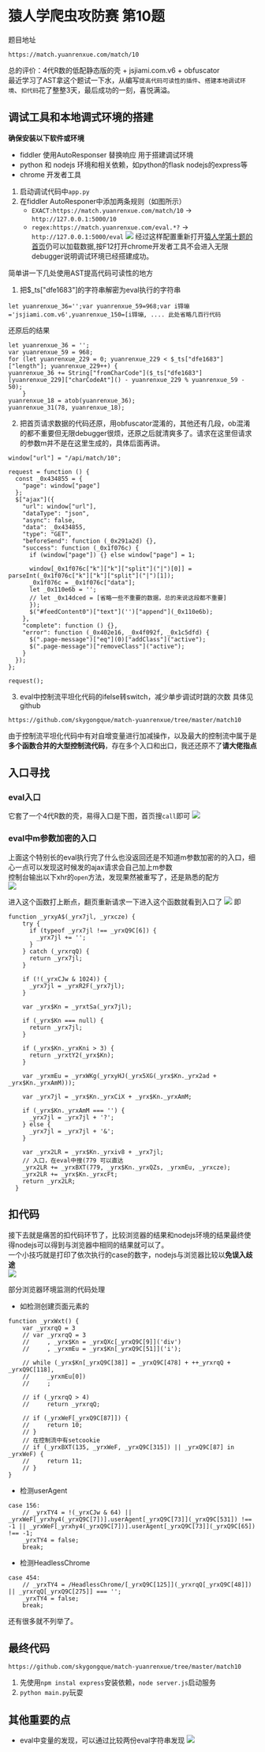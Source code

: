 # 猿人学爬虫攻防赛 第10题
题目地址
```
https://match.yuanrenxue.com/match/10
```
总的评价：4代R数的低配静态版的壳 + jsjiami.com.v6 + obfuscator  
最近学习了AST拿这个题试一下水，从编写`提高代码可读性的插件`、`搭建本地调试环境`、`扣代码`花了整整3天，最后成功的一刻，喜悦满溢。
## 调试工具和本地调式环境的搭建

**确保安装以下软件或环境**  
- fiddler 使用AutoResponser 替换响应 用于搭建调试环境
- python 和 nodejs 环境和相关依赖，如python的flask nodejs的express等
- chrome 开发者工具

1. 启动调试代码中`app.py`
2. 在fiddler AutoResponer中添加两条规则（如图所示）
   - `EXACT:https://match.yuanrenxue.com/match/10` -> `http://127.0.0.1:5000/10`
   - `regex:https://match.yuanrenxue.com/eval.*?` -> `http://127.0.0.1:5000/eval`
    ![](./pictures/01.png)
经过这样配置重新打开[猿人学第十题的首页](https://match.yuanrenxue.com/match/10)仍可以加载数据,按F12打开chrome开发者工具不会进入无限debugger说明调试环境已经搭建成功。

简单讲一下几处使用AST提高代码可读性的地方  
1. 把$_ts["dfe1683"]的字符串解密为eval执行的字符串
```
let yuanrenxue_36='';var yuanrenxue_59=968;var i锝塴='jsjiami.com.v6',yuanrenxue_150=[i锝塴, .... 此处省略几百行代码
```
还原后的结果  
```
let yuanrenxue_36 = '';
var yuanrenxue_59 = 968;
for (let yuanrenxue_229 = 0; yuanrenxue_229 < $_ts["dfe1683"]["length"]; yuanrenxue_229++) {
yuanrenxue_36 += String["fromCharCode"]($_ts["dfe1683"][yuanrenxue_229]["charCodeAt"]() - yuanrenxue_229 % yuanrenxue_59 - 50);
    }
yuanrenxue_18 = atob(yuanrenxue_36);
yuanrenxue_31(78, yuanrenxue_18);
```
2. 把首页请求数据的代码还原，用obfuscator混淆的，其他还有几段，ob混淆的都不重要但无限debugger很烦，还原之后就清爽多了。请求在这里但请求的参数m并不是在这里生成的，具体后面再讲。
```
window["url"] = "/api/match/10";

request = function () {
  const _0x434855 = {
    "page": window["page"]
  };
  $["ajax"]({
    "url": window["url"],
    "dataType": "json",
    "async": false,
    "data": _0x434855,
    "type": "GET",
    "beforeSend": function (_0x291a2d) {},
    "success": function (_0x1f076c) {
      if (window["page"]) {} else window["page"] = 1;

      window[_0x1f076c["k"]["k"]["split"]("|")[0]] = parseInt(_0x1f076c["k"]["k"]["split"]("|")[1]);
      _0x1f076c = _0x1f076c["data"];
      let _0x110e6b = '';
      // let _0x14dced = [省略一些不重要的数据，总的来说这段都不重要]
      });
      $("#feedContent0")["text"]('')["append"](_0x110e6b);
    },
    "complete": function () {},
    "error": function (_0x402e16, _0x4f092f, _0x1c5dfd) {
      $(".page-message")["eq"](0)["addClass"]("active");
      $(".page-message")["removeClass"]("active");
    }
  });
};

request();

```

3. eval中控制流平坦化代码的ifelse转switch，减少单步调试时跳的次数
  具体见github
```
https://github.com/skygongque/match-yuanrenxue/tree/master/match10
```
由于控制流平坦化代码中有对自增变量进行加减操作，以及最大的控制流中属于是**多个函数合并的大型控制流代码**，存在多个入口和出口，我还还原不了**请大佬指点**

## 入口寻找
### eval入口
它套了一个4代R数的壳，易得入口是下图，首页搜`call`即可
![](pictures/02.png)
### eval中m参数加密的入口
上面这个特别长的eval执行完了什么也没返回还是不知道m参数加密的的入口，细心一点可以发现这时候发的ajax请求会自己加上m参数  
控制台输出以下xhr的`open`方法，发现果然被重写了，还是熟悉的配方  
![](./pictures/03.png)

进入这个函数打上断点，翻页重新请求一下进入这个函数就看到入口了
![](./pictures/04.png)
即
```
function _yrxyA$(_yrx7jl, _yrxcze) {
    try {
      if (typeof _yrx7jl !== _yrxQ9C[6]) {
        _yrx7jl += '';
      }
    } catch (_yrxrqQ) {
      return _yrx7jl;
    }

    if (!(_yrxCJw & 1024)) {
      _yrx7jl = _yrxR2F(_yrx7jl);
    }

    var _yrx$Kn = _yrxtSa(_yrx7jl);

    if (_yrx$Kn === null) {
      return _yrx7jl;
    }

    if (_yrx$Kn._yrxKni > 3) {
      return _yrxtY2(_yrx$Kn);
    }

    var _yrxmEu = _yrxWKg(_yrxyHJ(_yrx5XG(_yrx$Kn._yrx2ad + _yrx$Kn._yrxAmM)));

    var _yrx7jl = _yrx$Kn._yrxCiX + _yrx$Kn._yrxAmM;

    if (_yrx$Kn._yrxAmM === '') {
      _yrx7jl = _yrx7jl + '?';
    } else {
      _yrx7jl = _yrx7jl + '&';
    }

    var _yrx2LR = _yrx$Kn._yrxiv8 + _yrx7jl;
    // 入口，在eval中搜(779 可以直达
    _yrx2LR += _yrxBXT(779, _yrx$Kn._yrxQZs, _yrxmEu, _yrxcze);
    _yrx2LR += _yrx$Kn._yrxcFt;
    return _yrx2LR;
  }
```


## 扣代码
接下去就是痛苦的扣代码环节了，比较浏览器的结果和nodejs环境的结果最终使得nodejs可以得到与浏览器中相同的结果就可以了。  
一个小技巧就是打印了依次执行的case的数字，nodejs与浏览器比较以**免误入歧途**  
![](./pictures/05.png)

部分浏览器环境监测的代码处理    
- 如检测创建页面元素的  
```
function _yrxWxt() {
    var _yrxrqQ = 3
    // var _yrxrqQ = 3
    //     , _yrx$Kn = _yrxQXc[_yrxQ9C[9]]('div')
    //     , _yrxmEu = _yrx$Kn[_yrxQ9C[51]]('i');

    // while (_yrx$Kn[_yrxQ9C[38]] = _yrxQ9C[478] + ++_yrxrqQ + _yrxQ9C[118],
    //     _yrxmEu[0])
    //     ;

    // if (_yrxrqQ > 4)
    //     return _yrxrqQ;

    // if (_yrxWeF[_yrxQ9C[87]]) {
    //     return 10;
    // }
    // 在控制流中有setcookie
    // if (_yrxBXT(135, _yrxWeF, _yrxQ9C[315]) || _yrxQ9C[87] in _yrxWeF) {
    //     return 11;
    // }
}
```

- 检测userAgent
```
case 156:
    // _yrxTY4 = !(_yrxCJw & 64) || _yrxWeF[_yrxhy4(_yrxQ9C[7])].userAgent[_yrxQ9C[73]](_yrxQ9C[531]) !== -1 || _yrxWeF[_yrxhy4(_yrxQ9C[7])].userAgent[_yrxQ9C[73]](_yrxQ9C[65]) !== -1;
    _yrxTY4 = false;
    break;
```

- 检测HeadlessChrome
```
case 454:
    // _yrxTY4 = /HeadlessChrome/[_yrxQ9C[125]](_yrxrqQ[_yrxQ9C[48]]) || _yrxrqQ[_yrxQ9C[275]] === '';
    _yrxTY4 = false;
    break;
```
还有很多就不列举了。 

## 最终代码
```
https://github.com/skygongque/match-yuanrenxue/tree/master/match10
```
1. 先使用`npm instal express`安装依赖，`node server.js`启动服务
2. `python main.py`玩耍

## 其他重要的点
- eval中变量的发现，可以通过比较两份eval字符串发现
![](./pictures/05.png)




